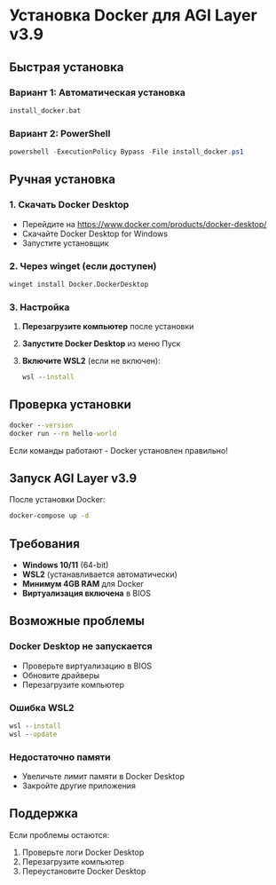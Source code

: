 # Установка Docker для AGI Layer v3.9

## Быстрая установка

### Вариант 1: Автоматическая установка

```cmd
install_docker.bat
```

### Вариант 2: PowerShell

```powershell
powershell -ExecutionPolicy Bypass -File install_docker.ps1
```

## Ручная установка

### 1. Скачать Docker Desktop

- Перейдите на <https://www.docker.com/products/docker-desktop/>
- Скачайте Docker Desktop for Windows
- Запустите установщик

### 2. Через winget (если доступен)

```cmd
winget install Docker.DockerDesktop
```

### 3. Настройка

1. **Перезагрузите компьютер** после установки
2. **Запустите Docker Desktop** из меню Пуск
3. **Включите WSL2** (если не включен):

   ```cmd
   wsl --install
   ```

## Проверка установки

```cmd
docker --version
docker run --rm hello-world
```

Если команды работают - Docker установлен правильно!

## Запуск AGI Layer v3.9

После установки Docker:

```cmd
docker-compose up -d
```

## Требования

- **Windows 10/11** (64-bit)
- **WSL2** (устанавливается автоматически)
- **Минимум 4GB RAM** для Docker
- **Виртуализация включена** в BIOS

## Возможные проблемы

### Docker Desktop не запускается

- Проверьте виртуализацию в BIOS
- Обновите драйверы
- Перезагрузите компьютер

### Ошибка WSL2

```cmd
wsl --install
wsl --update
```

### Недостаточно памяти

- Увеличьте лимит памяти в Docker Desktop
- Закройте другие приложения

## Поддержка

Если проблемы остаются:

1. Проверьте логи Docker Desktop
2. Перезагрузите компьютер
3. Переустановите Docker Desktop